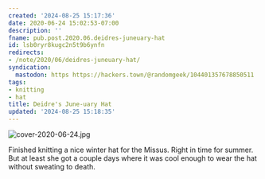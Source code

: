 ```yaml
---
created: '2024-08-25 15:17:36'
date: 2020-06-24 15:02:53-07:00
description: ''
fname: pub.post.2020.06.deidres-juneuary-hat
id: lsb0ryr8kugc2n5t9b6ynfn
redirects:
- /note/2020/06/deidres-juneuary-hat/
syndication:
  mastodon: https https://hackers.town/@randomgeek/104401357678850511
tags:
- knitting
- hat
title: Deidre's June-uary Hat
updated: '2024-08-25 15:18:35'
---
```


![cover-2020-06-24.jpg](assets/img/2020/cover-2020-06-24.jpg)

Finished knitting a nice winter hat for the Missus. Right in time for summer. But at least she got a couple days where it was cool enough to wear the hat without sweating to death.
